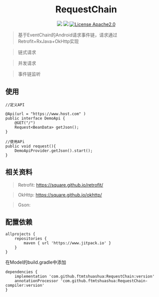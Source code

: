 
<h1 align="center">RequestChain</h1>
<div align="center">

![](https://img.shields.io/badge/android-5.0%2B-blue)
[![](https://jitpack.io/v/ftmtshuashua/RequestChain.svg)](https://jitpack.io/#ftmtshuashua/RequestChain)
[![License Apache2.0](http://img.shields.io/badge/license-Apache2.0-brightgreen.svg?style=flat)](http://www.apache.org/licenses/LICENSE-2.0.html)



</div>

>基于EventChain的Android请求事件链，请求通过Retrofit+RxJava+OkHttp实现

>链式请求

>并发请求

>事件链监听



## 使用
```
//定义API

@Api(url = "https://www.host.com" )
public interface DemoApi {
    @GET("/")
    Request<BeanData> getJson();
}
```

```
//使用APi
public void request(){
    DemoApiProvider.getJson().start();
}
```



## 相关资料
> Retrofit: https://square.github.io/retrofit/

> OkHttp: https://square.github.io/okhttp/

> Gson:

## 配置依赖

```
allprojects {
    repositories {
        maven { url 'https://www.jitpack.io' }
    }
}
```
在Model的build.gradle中添加
```
dependencies {
    implementation 'com.github.ftmtshuashua:RequestChain:version'
    annotationProcessor 'com.github.ftmtshuashua:RequestChain-compiler:version'
}
```
